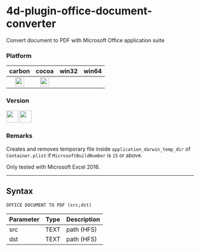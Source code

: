 # 4d-plugin-office-document-converter
Convert document to PDF with Microsoft Office application suite

### Platform

| carbon | cocoa | win32 | win64 |
|:------:|:-----:|:---------:|:---------:|
|<img src="https://cloud.githubusercontent.com/assets/1725068/22371562/1b091f0a-e4db-11e6-8458-8653954a7cce.png" width="24" height="24" />|<img src="https://cloud.githubusercontent.com/assets/1725068/22371562/1b091f0a-e4db-11e6-8458-8653954a7cce.png" width="24" height="24" />|||

### Version

<img src="https://cloud.githubusercontent.com/assets/1725068/18940649/21945000-8645-11e6-86ed-4a0f800e5a73.png" width="32" height="32" /> <img src="https://cloud.githubusercontent.com/assets/1725068/18940648/2192ddba-8645-11e6-864d-6d5692d55717.png" width="32" height="32" />

### Remarks

Creates and removes temporary file inside ``application_darwin_temp_dir`` of ``Container.plist`` if ``MicrosoftBuildNumber`` is ``15`` or above.

Only tested with Microsoft Excel 2016.

---

## Syntax

```
OFFICE DOCUMENT TO PDF (src;dst)
```

Parameter|Type|Description
------------|------------|----
src|TEXT|path (HFS)
dst|TEXT|path (HFS)
